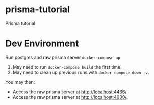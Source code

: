 # prisma-tutorial
Prisma tutorial

# Dev Environment
Run postgres and raw prisma server `docker-compose up`
1. May need to run `docker-compose build` the first time.
2. May need to clean up previous runs with `docker-compose down -v`.

You may then:
- Access the raw prisma server at [http://localhost:4466/](http://localhost:4466/).
- Access the raw prisma server at [http://localhost:4000/](http://localhost:4000/).

